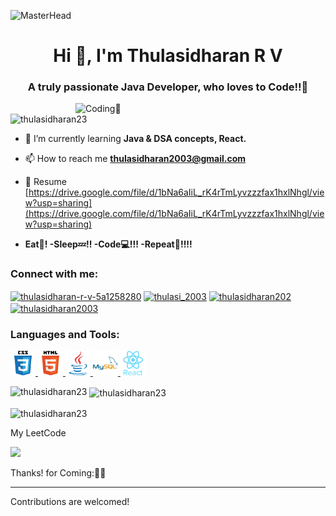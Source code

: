 ![MasterHead](https://img.freepik.com/free-photo/laptop-with-glowing-screen-table-dark-top-view-copy-space_169016-51607.jpg?w=1060&t=st=1719285256~exp=1719285856~hmac=bacff6a2317f92f9afcd321d2601ca300090a8f3d553550f1febee6451a692bf)
<h1 align="center">Hi 👋, I'm Thulasidharan R V</h1>
<h3 align="center">A truly passionate Java Developer, who loves to Code!!🤖</h3>
<img align="right" alt="Coding🤖" width="400" src="https://miro.medium.com/v2/resize:fit:800/1*mr7WXw8tgpMhqugKP2WhrA.gif">

<p align="left"> <img src="https://komarev.com/ghpvc/?username=thulasidharan23&label=Profile%20views&color=0e75b6&style=flat" alt="thulasidharan23" /> </p>

- 🌱 I’m currently learning **Java & DSA concepts, React.**

- 📫 How to reach me **thulasidharan2003@gmail.com**

- 📄 Resume
[https://drive.google.com/file/d/1bNa6aIiL_rK4rTmLyvzzzfax1hxlNhgl/view?usp=sharing](https://drive.google.com/file/d/1bNa6aIiL_rK4rTmLyvzzzfax1hxlNhgl/view?usp=sharing)

-  **Eat🍴! -Sleep💤!! -Code💻!!! -Repeat🔁!!!!**

<h3 align="left">Connect with me:</h3>
<p align="left">
<a href="https://linkedin.com/in/thulasidharan-r-v-5a1258280" target="blank"><img align="center" src="https://raw.githubusercontent.com/rahuldkjain/github-profile-readme-generator/master/src/images/icons/Social/linked-in-alt.svg" alt="thulasidharan-r-v-5a1258280" height="30" width="40" /></a>
<a href="https://www.codechef.com/users/thulasi_2003" target="blank"><img align="center" src="https://cdn.jsdelivr.net/npm/simple-icons@3.1.0/icons/codechef.svg" alt="thulasi_2003" height="30" width="40" /></a>
<a href="https://www.hackerrank.com/thulasidharan202" target="blank"><img align="center" src="https://raw.githubusercontent.com/rahuldkjain/github-profile-readme-generator/master/src/images/icons/Social/hackerrank.svg" alt="thulasidharan202" height="30" width="40" /></a>
<a href="https://www.leetcode.com/thulasidharan2003" target="blank"><img align="center" src="https://raw.githubusercontent.com/rahuldkjain/github-profile-readme-generator/master/src/images/icons/Social/leet-code.svg" alt="thulasidharan2003" height="30" width="40" /></a>
</p>
<h3 align="left">Languages and Tools:</h3>
<p align="left"> <a href="https://www.w3schools.com/css/" target="_blank" rel="noreferrer"> <img src="https://raw.githubusercontent.com/devicons/devicon/master/icons/css3/css3-original-wordmark.svg" alt="css3" width="40" height="40"/> </a> <a href="https://www.w3.org/html/" target="_blank" rel="noreferrer"> <img src="https://raw.githubusercontent.com/devicons/devicon/master/icons/html5/html5-original-wordmark.svg" alt="html5" width="40" height="40"/> </a> <a href="https://www.java.com" target="_blank" rel="noreferrer"> <img src="https://raw.githubusercontent.com/devicons/devicon/master/icons/java/java-original.svg" alt="java" width="40" height="40"/> </a> <a href="https://www.mysql.com/" target="_blank" rel="noreferrer"> <img src="https://raw.githubusercontent.com/devicons/devicon/master/icons/mysql/mysql-original-wordmark.svg" alt="mysql" width="40" height="40"/> </a> <a href="https://reactjs.org/" target="_blank" rel="noreferrer"> <img src="https://raw.githubusercontent.com/devicons/devicon/master/icons/react/react-original-wordmark.svg" alt="react" width="40" height="40"/> </a> </p>

<p><img align="left" src="https://github-readme-stats.vercel.app/api/top-langs?username=thulasidharan23&show_icons=true&locale=en&layout=compact" alt="thulasidharan23" /></p>

<p>&nbsp;<img align="center" src="https://github-readme-stats.vercel.app/api?username=thulasidharan23&show_icons=true&locale=en" alt="thulasidharan23" /></p>

<p><img align="center" src="https://github-readme-streak-stats.herokuapp.com/?user=thulasidharan23&" alt="thulasidharan23" /></p>
My LeetCode

![](https://leetcard.jacoblin.cool/thulasidharan2003)

Thanks! for Coming:💙🤍

---

Contributions are welcomed! 
